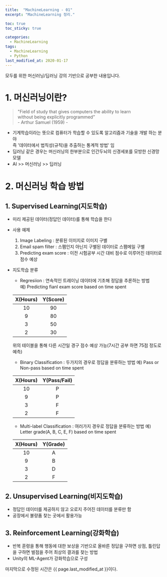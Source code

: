 ```yaml
---
title:  "MachineLearning - 01"
excerpt: "MachineLearning 정리."

toc: true
toc_sticky: true

categories:
  - MachineLearning
tags:
  - MachineLearning
  - Python
last_modified_at: 2020-01-17
---
```

모두를 위한 머신러닝/딥러닝 강의 기반으로 공부한 내용입니다.


# 1. 머신러닝이란?
> "Field of study that gives computers the ability to learn  
   without being explicitly programmed”   
                                   - Arthur Samuel (1959) -

- 기계학습이라는 뜻으로 컴퓨터가 학습할 수 있도록 알고리즘과 기술을 개발 하는 분야  
  즉 '데이터에서 법칙성(규칙)을 추출하는 통계적 방법' 임
- 딥러닝 같은 경우는 머신러닝의 한부분으로 인간두뇌의 신경세포를 모방한 신경망 모델
- AI >> 머신러닝 >> 딥러닝

# 2. 머신러닝 학습 방법
## 1. Supervised Learning(지도학습)
- 미리 제공된 데이터(정답인 데이터)를 통해 학습을 한다
- 사용 예제
  1. Image Labeling : 분류된 이미지로 이미지 구별
  1. Email spam filter : 스팸인지 아닌지 구별된 데이터로 스팸메일 구별
  1. Predicting exam score : 이전 시험공부 시간 대비 점수로 이루어진 데이터로 점수 예상
- 지도학습 분류
  - Regresiion : 연속적인 트레이닝 데이터에 기초해 정답을 추론하는 방법  
  예) Predicting fianl exam score based on time spent

  X(Hours) | Y(Score)
  :---------:|:--------:
  10 | 90
  9 | 80
  3 | 50
  2 | 30
  
  위의 테이블을 통해 다른 시간일 경구 점수 예상 가능(7시간 공부 하면 75점 정도로 예측)
  - Binary Classification : 두가지의 경우로 정답을 분류하는 방법
  예) Pass or Non-pass based on time spent

  |X(Hours) | Y(Pass/Fail)|
  |:---:|:---:|
  |10 | P|
  |9 | P|
  |3 | F|
  |2 | F|
  
  - Multi-label Classification : 여러가지 경우로 정답을 분류하는 방법
  예) Letter grade(A, B, C, E, F) based on time spent
 
  |X(Hours) | Y(Grade)|
  |:---:|:---:|
  |10 | A
  |9 | B
  |3 | D
  |2 | F

## 2. Unsupervised Learning(비지도학습)
- 정답인 데이터를 제공하지 않고 오로지 주어진 데이터를 분류만 함
- 공장에서 불량품 찾는 곳에서 활용가능

## 3. Reinforcement Learning(강화학습)
- 반복 훈령을 통해 행동에 대한 보상을 기반으로 올바른 정답을 구하면 상점, 틀린답을 구하면 벌점을 주어 최상의 결과를 찾는 방법
- Unity의 ML-Agent가 강화학습으로 구성


마지막으로 수정된 시간은 {{ page.last_modified_at }}이다.